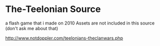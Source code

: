 # The-Teelonian Source

a flash game that i made on 2010
Assets are not included in this source (don't ask me about that)

http://www.notdoppler.com/teelonians-theclanwars.php
